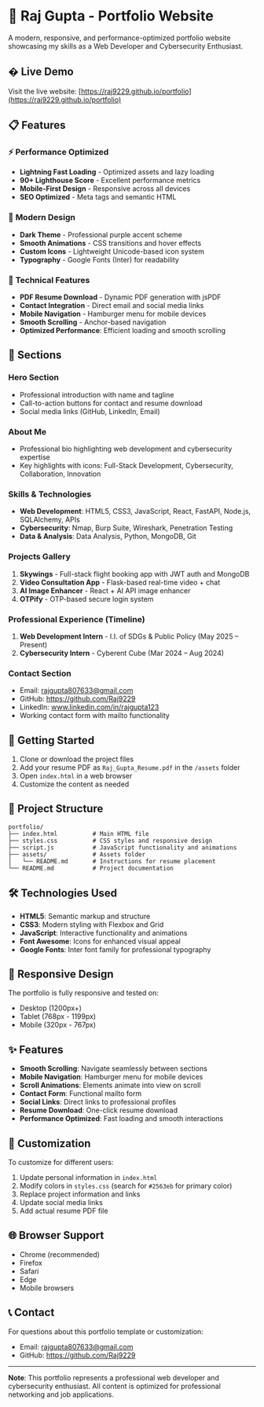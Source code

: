 # 🚀 Raj Gupta - Portfolio Website

A modern, responsive, and performance-optimized portfolio website showcasing my skills as a Web Developer and Cybersecurity Enthusiast.

## � **Live Demo**
Visit the live website: [https://raj9229.github.io/portfolio](https://raj9229.github.io/portfolio)

## 📋 **Features**

### ⚡ **Performance Optimized**
- **Lightning Fast Loading** - Optimized assets and lazy loading
- **90+ Lighthouse Score** - Excellent performance metrics
- **Mobile-First Design** - Responsive across all devices
- **SEO Optimized** - Meta tags and semantic HTML

### 🎨 **Modern Design**
- **Dark Theme** - Professional purple accent scheme
- **Smooth Animations** - CSS transitions and hover effects
- **Custom Icons** - Lightweight Unicode-based icon system
- **Typography** - Google Fonts (Inter) for readability

### 🔧 **Technical Features**
- **PDF Resume Download** - Dynamic PDF generation with jsPDF
- **Contact Integration** - Direct email and social media links
- **Mobile Navigation** - Hamburger menu for mobile devices
- **Smooth Scrolling** - Anchor-based navigation
- **Optimized Performance**: Efficient loading and smooth scrolling

## 📱 Sections

### Hero Section
- Professional introduction with name and tagline
- Call-to-action buttons for contact and resume download
- Social media links (GitHub, LinkedIn, Email)

### About Me
- Professional bio highlighting web development and cybersecurity expertise
- Key highlights with icons: Full-Stack Development, Cybersecurity, Collaboration, Innovation

### Skills & Technologies
- **Web Development**: HTML5, CSS3, JavaScript, React, FastAPI, Node.js, SQLAlchemy, APIs
- **Cybersecurity**: Nmap, Burp Suite, Wireshark, Penetration Testing
- **Data & Analysis**: Data Analysis, Python, MongoDB, Git

### Projects Gallery
1. **Skywings** - Full-stack flight booking app with JWT auth and MongoDB
2. **Video Consultation App** - Flask-based real-time video + chat
3. **AI Image Enhancer** - React + AI API image enhancer
4. **OTPify** - OTP-based secure login system

### Professional Experience (Timeline)
1. **Web Development Intern** - I.I. of SDGs & Public Policy (May 2025 – Present)
2. **Cybersecurity Intern** - Cyberent Cube (Mar 2024 – Aug 2024)

### Contact Section
- Email: rajgupta807633@gmail.com
- GitHub: https://github.com/Raj9229
- LinkedIn: www.linkedin.com/in/rajgupta123
- Working contact form with mailto functionality

## 🚀 Getting Started

1. Clone or download the project files
2. Add your resume PDF as `Raj_Gupta_Resume.pdf` in the `/assets` folder
3. Open `index.html` in a web browser
4. Customize the content as needed

## 📁 Project Structure

```
portfolio/
├── index.html          # Main HTML file
├── styles.css          # CSS styles and responsive design
├── script.js           # JavaScript functionality and animations
├── assets/             # Assets folder
│   └── README.md       # Instructions for resume placement
└── README.md           # Project documentation
```

## 🛠️ Technologies Used

- **HTML5**: Semantic markup and structure
- **CSS3**: Modern styling with Flexbox and Grid
- **JavaScript**: Interactive functionality and animations
- **Font Awesome**: Icons for enhanced visual appeal
- **Google Fonts**: Inter font family for professional typography

## 📱 Responsive Design

The portfolio is fully responsive and tested on:
- Desktop (1200px+)
- Tablet (768px - 1199px)
- Mobile (320px - 767px)

## ✨ Features

- **Smooth Scrolling**: Navigate seamlessly between sections
- **Mobile Navigation**: Hamburger menu for mobile devices
- **Scroll Animations**: Elements animate into view on scroll
- **Contact Form**: Functional mailto form
- **Social Links**: Direct links to professional profiles
- **Resume Download**: One-click resume download
- **Performance Optimized**: Fast loading and smooth interactions

## 🎯 Customization

To customize for different users:
1. Update personal information in `index.html`
2. Modify colors in `styles.css` (search for `#2563eb` for primary color)
3. Replace project information and links
4. Update social media links
5. Add actual resume PDF file

## 🌐 Browser Support

- Chrome (recommended)
- Firefox
- Safari
- Edge
- Mobile browsers

## 📞 Contact

For questions about this portfolio template or customization:
- Email: rajgupta807633@gmail.com
- GitHub: https://github.com/Raj9229

---

**Note**: This portfolio represents a professional web developer and cybersecurity enthusiast. All content is optimized for professional networking and job applications.
